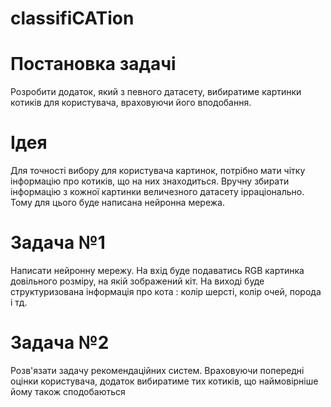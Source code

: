 # classifiCATion

# Постановка задачі 
Розробити додаток, який з певного датасету, вибиратиме картинки котиків для користувача, враховуючи його вподобання.

# Ідея 
Для точності вибору для користувача картинок, потрібно мати чітку інформацію про котиків, що на них знаходиться. Вручну збирати інформацію з кожної картинки величезного датасету ірраціонально. Тому для цього буде написана нейронна мережа.

# Задача №1
Написати нейронну мережу.
На вхід буде подаватись RGB картинка довільного розміру, на якій зображений кіт.
На виході буде структуризована інформація про кота : колір шерсті, колір очей, порода і тд.

# Задача №2
Розв'язати задачу рекомендаційних систем.
Враховуючи попередні оцінки користувача, додаток вибиратиме тих котиків, що наймовірніше йому також сподобаються
